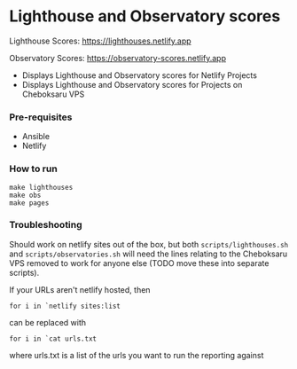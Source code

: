 # Lighthouse and Observatory scores

Lighthouse Scores: https://lighthouses.netlify.app

Observatory Scores: https://observatory-scores.netlify.app


- Displays Lighthouse and Observatory scores for Netlify Projects
- Displays Lighthouse and Observatory scores for Projects on Cheboksaru VPS

### Pre-requisites

- Ansible
- Netlify

### How to run

```
make lighthouses
make obs
make pages
```

### Troubleshooting

Should work on netlify sites out of the box, but both `scripts/lighthouses.sh` and `scripts/observatories.sh` will need the lines relating to the Cheboksaru VPS removed to work for anyone else (TODO move these into separate scripts). 

If your URLs aren't netlify hosted, then

```
for i in `netlify sites:list
```

can be replaced with 

```
for i in `cat urls.txt
```

where urls.txt is a list of the urls you want to run the reporting against

